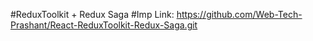 #ReduxToolkit + Redux Saga
#Imp Link:
https://github.com/Web-Tech-Prashant/React-ReduxToolkit-Redux-Saga.git